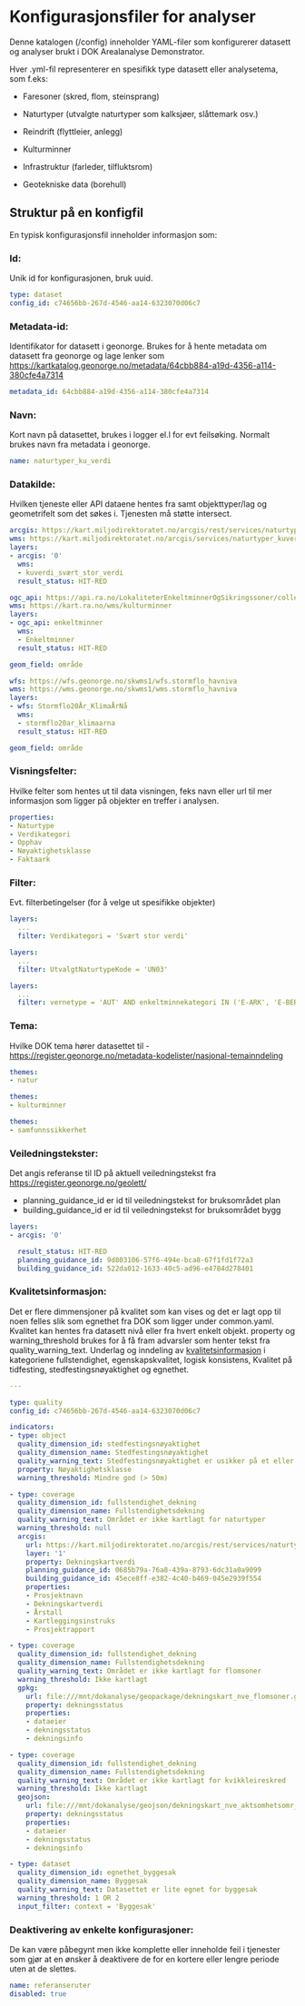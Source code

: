 # Konfigurasjonsfiler for analyser

Denne katalogen (/config) inneholder YAML-filer som konfigurerer datasett og analyser brukt i DOK Arealanalyse Demonstrator.

Hver .yml-fil representerer en spesifikk type datasett eller analysetema, som f.eks:

- Faresoner (skred, flom, steinsprang)

- Naturtyper (utvalgte naturtyper som kalksjøer, slåttemark osv.)

- Reindrift (flyttleier, anlegg)

- Kulturminner

- Infrastruktur (farleder, tilfluktsrom)

- Geotekniske data (borehull)


## Struktur på en konfigfil

En typisk konfigurasjonsfil inneholder informasjon som:

### Id: 
Unik id for konfigurasjonen, bruk uuid.
```yml
type: dataset
config_id: c74656bb-267d-4546-aa14-6323070d06c7
```
### Metadata-id: 
Identifikator for datasett i geonorge. Brukes for å hente metadata om datasett fra geonorge og lage lenker som https://kartkatalog.geonorge.no/metadata/64cbb884-a19d-4356-a114-380cfe4a7314 
```yml
metadata_id: 64cbb884-a19d-4356-a114-380cfe4a7314
```
### Navn:
Kort navn på datasettet, brukes i logger el.l for evt feilsøking. Normalt brukes navn fra metadata i geonorge.
```yml
name: naturtyper_ku_verdi
```
### Datakilde:
Hvilken tjeneste eller API dataene hentes fra samt objekttyper/lag og geometrifelt som det søkes i. Tjenesten må støtte intersect.
```yml
arcgis: https://kart.miljodirektoratet.no/arcgis/rest/services/naturtyper_kuverdi/MapServer
wms: https://kart.miljodirektoratet.no/arcgis/services/naturtyper_kuverdi/MapServer/WMSServer
layers:
- arcgis: '0'
  wms:
  - kuverdi_svært_stor_verdi
  result_status: HIT-RED
```

```yml
ogc_api: https://api.ra.no/LokaliteterEnkeltminnerOgSikringssoner/collections
wms: https://kart.ra.no/wms/kulturminner
layers:
- ogc_api: enkeltminner
  wms:
  - Enkeltminner
  result_status: HIT-RED

geom_field: område
```

```yml
wfs: https://wfs.geonorge.no/skwms1/wfs.stormflo_havniva
wms: https://wms.geonorge.no/skwms1/wms.stormflo_havniva
layers:
- wfs: Stormflo20År_KlimaÅrNå
  wms:
  - stormflo20ar_klimaarna
  result_status: HIT-RED

geom_field: område
```

### Visningsfelter:
Hvilke felter som hentes ut til data visningen, feks navn eller url til mer informasjon som ligger på objekter en treffer i analysen.
```yml
properties:
- Naturtype
- Verdikategori
- Opphav
- Nøyaktighetsklasse
- Faktaark
```
### Filter:
Evt. filterbetingelser (for å velge ut spesifikke objekter)
```yml
layers:
  ...
  filter: Verdikategori = 'Svært stor verdi'
```
```yml
layers:
  ...
  filter: UtvalgtNaturtypeKode = 'UN03'
```
```yml
layers:
  ...
  filter: vernetype = 'AUT' AND enkeltminnekategori IN ('E-ARK', 'E-BER', 'E-MAR', 'E-RUI')
```
### Tema: 
Hvilke DOK tema hører datasettet til - https://register.geonorge.no/metadata-kodelister/nasjonal-temainndeling
```yml
themes:
- natur
```
```yml
themes:
- kulturminner
```
```yml
themes:
- samfunnssikkerhet
```
### Veiledningstekster: 
Det angis referanse til ID på aktuell veiledningstekst fra https://register.geonorge.no/geolett/
- planning_guidance_id er id til veiledningstekst for bruksområdet plan
- building_guidance_id er id til veiledningstekst for bruksområdet bygg 

```yml
layers:
- arcgis: '0'

  result_status: HIT-RED
  planning_guidance_id: 9d803106-57f6-494e-bca8-67f1fd1f72a3
  building_guidance_id: 522da012-1633-40c5-ad96-e4784d278401
```

### Kvalitetsinformasjon:
Det er flere dimmensjoner på kvalitet som kan vises og det er lagt opp til noen felles slik som egnethet fra DOK som ligger under common.yaml. Kvalitet kan hentes fra datasett nivå eller fra hvert enkelt objekt.
property og warning_threshold brukes for å få fram advarsler som henter tekst fra quality_warning_text.
Underlag og inndeling av [kvalitetsinformasjon](https://standarder.geonorge.no/sosi/standarder-geografisk-informasjon/geodatakvalitet/1.0/geodatakvalitet-10-standarder-geografisk-informasjon.pdf) i kategoriene fullstendighet, egenskapskvalitet, logisk konsistens, Kvalitet på tidfesting, stedfestingsnøyaktighet og egnethet.

```yml
---

type: quality
config_id: c74656bb-267d-4546-aa14-6323070d06c7

indicators:
- type: object
  quality_dimension_id: stedfestingsnøyaktighet
  quality_dimension_name: Stedfestingsnøyaktighet
  quality_warning_text: Stedfestingsnøyaktighet er usikker på et eller flere objekter
  property: Nøyaktighetsklasse
  warning_threshold: Mindre god (> 50m)
```

```yml
- type: coverage
  quality_dimension_id: fullstendighet_dekning
  quality_dimension_name: Fullstendighetsdekning
  quality_warning_text: Området er ikke kartlagt for naturtyper
  warning_threshold: null
  arcgis:
    url: https://kart.miljodirektoratet.no/arcgis/rest/services/naturtyper_nin/MapServer
    layer: '1'
    property: Dekningskartverdi
    planning_guidance_id: 0685b79a-76a8-439a-8793-6dc31a0a9099
    building_guidance_id: 45ece8ff-e382-4c40-b469-045e2939f554
    properties:
    - Prosjektnavn
    - Dekningskartverdi
    - Årstall
    - Kartleggingsinstruks
    - Prosjektrapport
```

```yml
- type: coverage
  quality_dimension_id: fullstendighet_dekning
  quality_dimension_name: Fullstendighetsdekning
  quality_warning_text: Området er ikke kartlagt for flomsoner
  warning_threshold: Ikke kartlagt
  gpkg:
    url: file:///mnt/dokanalyse/geopackage/dekningskart_nve_flomsoner.gpkg
    property: dekningsstatus
    properties:
    - dataeier
    - dekningsstatus
    - dekningsinfo
```

```yml
- type: coverage
  quality_dimension_id: fullstendighet_dekning
  quality_dimension_name: Fullstendighetsdekning
  quality_warning_text: Området er ikke kartlagt for kvikkleireskred
  warning_threshold: Ikke kartlagt
  geojson:
    url: file:///mnt/dokanalyse/geojson/dekningskart_nve_aktsomhetsomr_kvikkleireskred.geojson
    property: dekningsstatus
    properties:
    - dataeier
    - dekningsstatus
    - dekningsinfo
```

```yml
- type: dataset
  quality_dimension_id: egnethet_byggesak
  quality_dimension_name: Byggesak
  quality_warning_text: Datasettet er lite egnet for byggesak
  warning_threshold: 1 OR 2
  input_filter: context = 'Byggesak'
```

### Deaktivering av enkelte konfigurasjoner: 
De kan være påbegynt men ikke komplette eller inneholde feil i tjenester som gjør at en ønsker å deaktivere de for en kortere eller lengre periode uten at de slettes.
```yml
name: referanseruter
disabled: true
```

